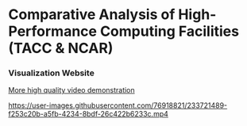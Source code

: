 # Comparative Analysis of High-Performance Computing Facilities (TACC & NCAR)


### Visualization Website

[More high quality video demonstration](https://drive.google.com/file/d/15mXAsT74_ZmYWHxZJjMpEV0r0qkAkm8c/view?usp=share_link)

https://user-images.githubusercontent.com/76918821/233721489-f253c20b-a5fb-4234-8bdf-26c422b6233c.mp4


